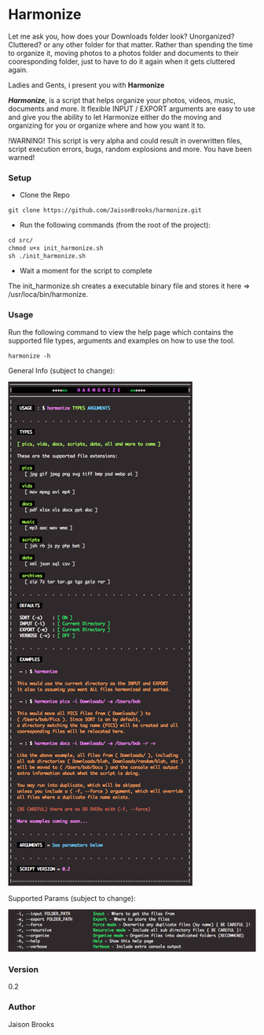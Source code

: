 # Harmonize
Let me ask you, how does your Downloads folder look? Unorganized? Cluttered? or any other folder for that matter. Rather than spending the time to organize it, moving photos to a photos folder and documents to their cooresponding folder, just to have to do it again when it gets cluttered again.

Ladies and Gents, i present you with **Harmonize**

***Harmonize***, is a script that helps organize your photos, videos, music, documents and more. It flexible INPUT / EXPORT arguments are easy to use and give you the ability to let Harmonize either do the moving and organizing for you or organize where and how you want it to.

!WARNING!
This script is very alpha and could result in overwritten files, script execution errors, bugs, random explosions and more. You have been warned!

### Setup
* Clone the Repo

```
git clone https://github.com/JaisonBrooks/harmonize.git
```

* Run the following commands (from the root of the project):
 
```
cd src/
chmod u+x init_harmonize.sh
sh ./init_harmonize.sh
```

* Wait a moment for the script to complete

The init_harmonize.sh creates a executable binary file and stores it here => /usr/loca/bin/harmonize.

### Usage
Run the following command to view the help page which contains the supported file types, arguments and examples on how to use the tool.

```
harmonize -h
```

General Info (subject to change):

![Alt text](/res/screenshot_help_harmonize.png?raw=true "General Info")

Supported Params (subject to change):

![Alt text](/res/screenshot_params_harmonize.png?raw=true "Support Params")

### Version
0.2

### Author
Jaison Brooks
